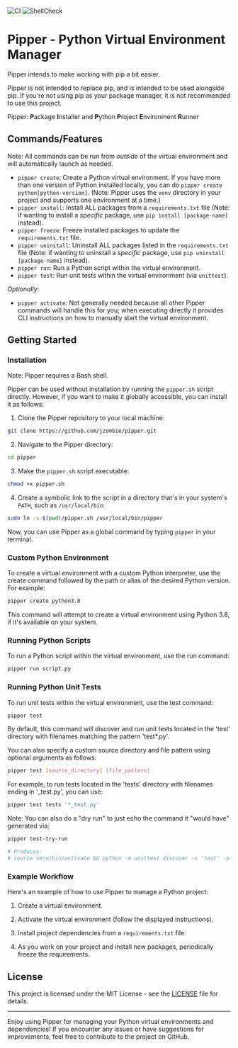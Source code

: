 ![CI](https://github.com/jzombie/pipper/workflows/CI/badge.svg?branch=main)
![ShellCheck](https://github.com/jzombie/pipper/workflows/ShellCheck/badge.svg?branch=main)

# Pipper - Python Virtual Environment Manager

Pipper intends to make working with pip a bit easier.

Pipper is not intended to replace pip, and is intended to be used alongside pip.  If you're not using pip as your package manager, it is not recommended to use this project.

Pipper: **P**ackage **I**nstaller and **P**ython **P**roject **E**nvironment **R**unner

## Commands/Features

Note: All commands can be run from *outside* of the virtual environment and will automatically launch as needed.

- `pipper create`: Create a Python virtual environment. If you have more than one version of Python installed locally, you can do `pipper create python[python-version]`. (Note: Pipper uses the `venv` directory in your project and supports one environment at a time.)
- `pipper install`: Install ALL packages from a `requirements.txt` file (Note: if wanting to install a *specific* package, use `pip install [package-name]` instead).
- `pipper freeze`: Freeze installed packages to update the `requirements.txt` file.
- `pipper uninstall`: Uninstall ALL packages listed in the `requirements.txt` file (Note: if wanting to uninstall a *specific* package, use `pip uninstall [package-name]` instead).
- `pipper run`: Run a Python script within the virtual environment.
- `pipper test`: Run unit tests within the virtual environment (via `unittest`).

*Optionally:*

- `pipper activate`: Not generally needed because all other Pipper commands will handle this for you; when executing directly it provides CLI instructions on how to manually start the virtual environment.

## Getting Started

### Installation

Note: Pipper requires a Bash shell.

Pipper can be used without installation by running the `pipper.sh` script directly. However, if you want to make it globally accessible, you can install it as follows:

1. Clone the Pipper repository to your local machine:

```bash
git clone https://github.com/jzombie/pipper.git
```

2. Navigate to the Pipper directory:

```bash
cd pipper
```

3. Make the `pipper.sh` script executable:

```bash
chmod +x pipper.sh
```

4. Create a symbolic link to the script in a directory that's in your system's `PATH`, such as `/usr/local/bin`:

```bash
sudo ln -s $(pwd)/pipper.sh /usr/local/bin/pipper
```

Now, you can use Pipper as a global command by typing `pipper` in your terminal.

### Custom Python Environment

To create a virtual environment with a custom Python interpreter, use the create command followed by the path or alias of the desired Python version. For example:

```bash
pipper create python3.8
```

This command will attempt to create a virtual environment using Python 3.8, if it's available on your system.

### Running Python Scripts

To run a Python script within the virtual environment, use the run command:

```bash
pipper run script.py
```

### Running Python Unit Tests

To run unit tests within the virtual environment, use the test command:

```bash
pipper test
```

By default, this command will discover and run unit tests located in the 'test' directory with filenames matching the pattern 'test*.py'.

You can also specify a custom source directory and file pattern using optional arguments as follows:

```bash
pipper test [source_directory] [file_pattern]
```

For example, to run tests located in the 'tests' directory with filenames ending in '_test.py', you can use:

```bash
pipper test tests '*_test.py'
```

Note: You can also do a "dry run" to just echo the command it "would have" generated via:

```bash
pipper test-try-run

# Produces:
# source venv/bin/activate && python -m unittest discover -s 'test' -p 'test*.py'
```

### Example Workflow

Here's an example of how to use Pipper to manage a Python project:

1. Create a virtual environment.

2. Activate the virtual environment (follow the displayed instructions).

3. Install project dependencies from a `requirements.txt` file.

4. As you work on your project and install new packages, periodically freeze the requirements.

## License

This project is licensed under the MIT License - see the [LICENSE](LICENSE) file for details.

---

Enjoy using Pipper for managing your Python virtual environments and dependencies! If you encounter any issues or have suggestions for improvements, feel free to contribute to the project on GitHub.

